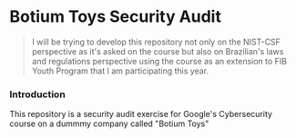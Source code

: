 # Botium Toys Security Audit


> I will be trying to develop this repository not only on the NIST-CSF perspective as it's asked on the course but also on Brazilian's laws and regulations perspective using the course as an extension to FIB Youth Program that I am participating this year.

### Introduction

This repository is a security audit exercise for Google's Cybersecurity course on a dummmy company called "Botium Toys"
